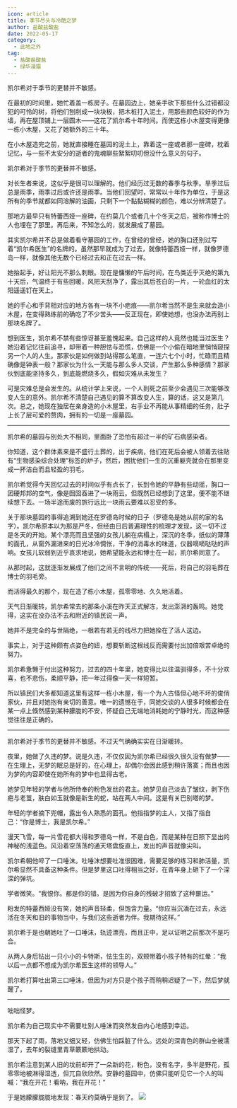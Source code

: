 ```yaml
---
icon: article
title: 季节尽头与冷酷之梦
author: 盐酸盐酸盐
date: 2022-05-17
category:
  - 此地之外
tag:
  - 盐酸盐酸盐
  - 绿华漫霜
---
```


凯尔希对于季节的更替并不敏感。

在最初的时间里，她忙着盖一栋房子。在墓园边上，她亲手砍下那些什么过错都没犯的可怜的树，将他们刨削成一块块板，把木桩打入泥土，用那些颜色较好的作为墙，再在屋顶铺上一层圆木——这花了凯尔希十年时间。而使这栋小木屋变得更像一栋小木屋，又花了她额外的三十年。

<!-- more -->

在小木屋造完之前，她就直接睡在墓园的泥土上，靠着这一座或者那一座碑，枕着记忆，与一些不太安分的逝者的鬼魂聊些絮絮叨叨但没什么意义的句子。

凯尔希对于季节的更替并不敏感。

对长生者来说，这似乎是很可以理解的。他们经历过无数的春季与秋季。旱季过后总是雨季，雨季过后或许还是雨季。当他们回望时，常常以十年作为单位，于是这所有的季节就都如同溶解的油画，只剩下一个黏黏糊糊的颜色，难以分辨清楚了。

那地方最早只有特蕾西娅一座碑，在约莫几个或者几十个冬天之后，被称作博士的人也埋在了那里。再后来，不知怎么的，就发展成了墓园。

其实凯尔希并不总是做着看守墓园的工作，在曾经的曾经，她的胸口还别过写着“凯尔希医生”的名牌的。虽然那早就成为了过去，就像特蕾西娅一样，就像罗德岛一样，就像其他无数个已经过去和正在过去一样。

她抬起手，好让阳光不那么刺眼。现在是慵懒的午后时间，在鸟类近乎灭绝的第九十天后，气温终于有些回暖，风把天刮净了，露出其后苍白的一片，一轮血红的太阳遥遥钉在天上。

她的手心和手背相对应的地方各有一块不小疤痕——凯尔希当然不是生来就会造小木屋，在变得熟练前的确吃了不少苦头——反正现在，即使她想，也没办法再别上那块名牌了。

想到医生，凯尔希不禁有些惊讶甚至羞愧起来。自己这样的人竟然也能当过医生？她沿着记忆往前追寻，却带着一种胆怯与恐慌，仿佛是一个小偷在暗地里悄悄窥探另一个人的人生。那家伙是如何做到站得那么笔直，一连六七个小时，忙碌而且精确像是钟表一般？那家伙为什么一天能与那么多人交谈，产生那么多种感情？那家伙到底能坚持多久，到底能燃烧多久，假如灾难从未发生？

可是灾难总是会发生的。从统计学上来说，一个人到死之前至少会遇见三次能够改变人生的意外。凯尔希不清楚自己遇见的算不算改变人生，算的话，这又是第几次。总之，她现在独居在亲身造的小木屋里，右手业不再能从事精细的任务，肚子上长了层可爱的赘肉，拥有的一切是一座墓园。

---

凯尔希的墓园与别处大不相同，里面卧了恐怕有超过一半的矿石病感染者。

你知道，这个群体素来是不盛行土葬的，出于疾病，他们在死后会被人领着去往贴有“生物感染综合处理”标签的炉子，然后，困扰他们一生的沉重躯壳就会在那里变成一抔洁白而且轻盈的羽毛。

凯尔希觉得今天回忆过去的时间似乎有点长了，长到令她的平静有些动摇，胸口一团硬邦邦的空气，像是囫囵吞进了一块雨云。但既然已经想到了这里，便不能不继续想下去。一场半途而废的旅行远比一块雨云要难以忍受的多。

关于那块墓园的事得追溯到她还在罗德岛时候的日子（罗德岛是她从前的家的名字）。凯尔希原本以为那是严冬，但经由日后普遍理性的梳理才发现，这一切不过是冬天的开始。某个漂亮而且坚强的女孩儿躺在病榻上，深沉的冬季，纸似的薄薄的面孔，从窗外漏进来的日光冰冷惆怅，干净的消毒水的味道，仪器嘀嘀哒哒的声响。女孩儿软弱到近乎哀求地说，她希望能永远和博士在一起，凯尔希同意了。

从那时起，这就逐渐发展成了他们之间不言明的传统——死后，将自己的羽毛葬在博士的羽毛旁。

而活得最久的那个，现在造了栋小木屋，孤零零地、久久地活着。

天气日渐暖转，凯尔希常去的那条小溪在昨天正式解冻，发出澎湃的轰鸣。她觉得，这实在没办法不去和附近的镇民说一声。

她并不是完全的与世隔绝，一根若有若无的线尽力把她拴在了活人这边。

事实上，对于这种颇有点姿色的妞，想要斩断这根线反而需要付出加倍艰苦卓绝的努力。

凯尔希惫懒于付出这种努力，过去的四十年里，她变得比以往温驯得多，不十分欢喜，也不悲伤，柔顺平静，把一年过得像一天一样短暂。

所以镇民们大多都知道这里有这样一栋小木屋，有一个为人古怪但心地不坏的俊俏家伙，并且对她抱有亲切的善意。唯一的遗憾在于，同她交谈的人很多时候都会在某一点上倏然感到某种朦胧的不安，怀疑自己无端地消耗她的宁静时光，而这种感觉往往是正确的。

---

凯尔希对于季节的更替并不敏感。不过天气确确实实在日渐暖转。

夜里，她做了久违的梦。说是久违，不仅仅因为凯尔希已经很久很久没有做梦——在生理上，无梦的眠总是好的，在心理上，却偶尔会因此感到稍许落寞；而且也因为梦的内容即使在她所有的梦中也显得古老。

她梦见年轻的学者与他所侍奉的粉色发丝的君主。她梦见自己淡去了皱纹，剥下伤疤与老茧，肤白如玉就像是新生的蛇，站在两人中间。这是有关巴别塔的梦。

年轻的学者摘下兜帽，露出令人熟悉的面孔。他指指梦的主人，又指了指自己：“你是博士，我是凯尔希。”

漫天飞雪，每一片雪花都大得和罗德岛一样，不是白色，而是某种在日照下显出的神秘的浅蓝色。风沿着空荡荡的通天塔盘旋直上，发出的声音就像尖叫。

凯尔希朝他啐了一口唾沫。吐唾沫想要吐准很困难，需要足够的练习和肺活量，凯尔希显然不具备这种条件。但是梦里这口吐得相当之好，在青年身上砸下了一个深深的弹坑。

学者微笑。“我恨你。都是你的错。是因为你自身的残破才招致了这种噩运。”

粉发的特蕾西娅没有笑，她的声音轻柔，但饱含力量。“你应当沉湎在过去，永远活在冬天和旧的事物当中，与我们这些逝者为伴。我期待这样。”

凯尔希于是也朝她吐了一口唾沫，轨迹漂亮，而且正中，足以证明之前那次不是巧合。

从两人身后钻出一只小小的卡特斯，怯生生的，双颊带着小孩子特有的红晕：“我以后一点都不想成为凯尔希医生这样的领导人。”

凯尔希打算吐出第三口唾沫，但因为对方只是个孩子而稍稍迟疑了一下，然后梦就醒了。

---

咄咄怪梦。

凯尔希为自己现实中不需要吐别人唾沫而突然发自内心地感到幸运。

那天下起了雨，落地又细又轻，仿佛生怕踩脏了什么。远处的深青色的群山全被濡湿了，去年的裂缝里青草簌簌地拱动。

凯尔希注意到某人旧的坟前却开了一朵新的花，粉色，没有名字，多半是野花，孤零零地被淋得湿透，但兀自欣欣然。安静的墓园中，仿佛只能听见它一个人的叫喊：“我在开花！看呐，我在开花！”

于是她朦朦胧胧地发现：春天约莫确乎是到了。
![](/eod.png)